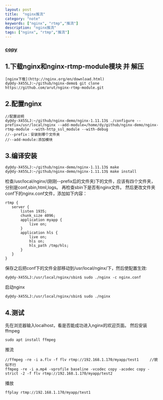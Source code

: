 ```yaml
---
layout: post
title:  "nginx推流"
category: "note"
keywords: ["nginx", "rtmp","推流"]
description: "nginx推流"
tags: ["nginx", "rtmp","推流"]
---
```

### [copy](http://cxuef.github.io/linux/%E3%80%90%E7%BD%AE%E9%A1%B6%E3%80%91%E6%90%AD%E5%BB%BAnginx-rtmp%E7%9B%B4%E6%92%AD%E6%9C%8D%E5%8A%A1%E5%99%A8%EF%BC%8Cffmpeg%E6%A8%A1%E6%8B%9F%E6%8E%A8%E6%B5%81/)

## 1.下载nginx和nginx-rtmp-module模块 并 解压
```
[nginx下载](http://nginx.org/en/download.html)
dy@dy-X455LJ:~/github/nginx-demo$ git clone https://github.com/arut/nginx-rtmp-module.git
```
## 2.配置nginx
```
//配置说明
dy@dy-X455LJ:~/github/nginx-demo/nginx-1.11.13$ ./configure --prefix=/usr/local/nginx --add-module=/home/dy/github/nginx-demo/nginx-rtmp-module --with-http_ssl_module --with-debug
//--prefix：安装到哪个文件夹
//--add-module:添加模块
```
## 3.编译安装
```
dy@dy-X455LJ:~/github/nginx-demo/nginx-1.11.13$ make
dy@dy-X455LJ:~/github/nginx-demo/nginx-1.11.13$ make install
```
检查/usr/local/nginx/(刚刚--prefix后的文件夹)下的文件，应该有四个文件夹，分别是conf,sbin,html,logs。
再检查sbin下是否有nginx文件。
然后更改文件夹conf下的nginx.conf文件，添加如下内容：
```
rtmp {
   server {
       listen 1935;
       chunk_size 4096;
       application myapp {
           live on;
       }
       application hls {
           live on;
           hls on;
           hls_path /tmp/hls;
       }
   }
}
```
保存之后把conf下的文件全部移动到/usr/local/nginx/下，然后使配置生效:
```
dy@dy-X455LJ:/usr/local/nginx/sbin$ sudo ./nginx -c nginx.conf
```
启动nginx
```
dy@dy-X455LJ:/usr/local/nginx/sbin$ sudo ./nginx
```
## 4.测试
先在浏览器输入localhost，看是否能成功进入nginx的欢迎页面。
然后安装ffmpeg
```
sudo apt install ffmpeg
```
推流
```
//ffmpeg -re -i a.flv -f flv rtmp://192.168.1.170/myapp/test1     //貌似不行
ffmpeg -re -i a.mp4 -vprofile baseline -vcodec copy -acodec copy -strict -2 -f flv rtmp://192.168.1.170/myapp/test2      
```
播放
```
ffplay rtmp://192.168.1.170/myapp/test1
```
